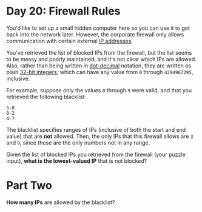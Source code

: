 # Day 20: Firewall Rules
You'd like to set up a small hidden computer here so you can use it to get back into the network later. However, the 
corporate firewall only allows communication with certain external 
[IP addresses](https://en.wikipedia.org/wiki/IPv4#Addressing).

You've retrieved the list of blocked IPs from the firewall, but the list seems to be messy and poorly maintained, and 
it's not clear which IPs are allowed. Also, rather than being written in 
[dot-decimal](https://en.wikipedia.org/wiki/Dot-decimal_notation) notation, they are written as plain 
[32-bit integers](https://en.wikipedia.org/wiki/32-bit), which can have any value from `0` through `4294967295`, 
inclusive.

For example, suppose only the values `0` through `9` were valid, and that you retrieved the following blacklist:
```
5-8
0-2
4-7
```
The blacklist specifies ranges of IPs (inclusive of both the start and end value) that are **not** allowed. Then, the 
only IPs that this firewall allows are `3` and `9`, since those are the only numbers not in any range.

Given the list of blocked IPs you retrieved from the firewall (your puzzle input), **what is the lowest-valued IP** 
that is not blocked?

# Part Two
**How many IPs** are allowed by the blacklist?
